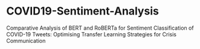 # COVID19-Sentiment-Analysis
Comparative Analysis of BERT and RoBERTa for Sentiment Classification of COVID-19 Tweets: Optimising Transfer Learning Strategies for Crisis Communication
